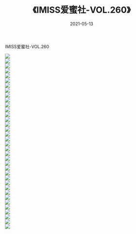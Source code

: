 ﻿---
layout: post
title:  《IMISS爱蜜社-VOL.260》
date:   2021-05-13
img: http://img.660000.xyz/Sharelink/网络美图/2021/IMISS爱蜜社-VOL.260/000.jpg
categories: [美女, 清纯, 唯美]
---

IMISS爱蜜社-VOL.260

  ![](http://img.660000.xyz/Sharelink/网络美图/2021/IMISS爱蜜社-VOL.260/001.jpg) <br> ![](http://img.660000.xyz/Sharelink/网络美图/2021/IMISS爱蜜社-VOL.260/002.jpg) <br> ![](http://img.660000.xyz/Sharelink/网络美图/2021/IMISS爱蜜社-VOL.260/003.jpg) <br> ![](http://img.660000.xyz/Sharelink/网络美图/2021/IMISS爱蜜社-VOL.260/004.jpg) <br> ![](http://img.660000.xyz/Sharelink/网络美图/2021/IMISS爱蜜社-VOL.260/005.jpg) <br> ![](http://img.660000.xyz/Sharelink/网络美图/2021/IMISS爱蜜社-VOL.260/006.jpg) <br> ![](http://img.660000.xyz/Sharelink/网络美图/2021/IMISS爱蜜社-VOL.260/007.jpg) <br> ![](http://img.660000.xyz/Sharelink/网络美图/2021/IMISS爱蜜社-VOL.260/008.jpg) <br> ![](http://img.660000.xyz/Sharelink/网络美图/2021/IMISS爱蜜社-VOL.260/009.jpg) <br> ![](http://img.660000.xyz/Sharelink/网络美图/2021/IMISS爱蜜社-VOL.260/010.jpg) <br> ![](http://img.660000.xyz/Sharelink/网络美图/2021/IMISS爱蜜社-VOL.260/011.jpg) <br> ![](http://img.660000.xyz/Sharelink/网络美图/2021/IMISS爱蜜社-VOL.260/012.jpg) <br> ![](http://img.660000.xyz/Sharelink/网络美图/2021/IMISS爱蜜社-VOL.260/013.jpg) <br> ![](http://img.660000.xyz/Sharelink/网络美图/2021/IMISS爱蜜社-VOL.260/014.jpg) <br> ![](http://img.660000.xyz/Sharelink/网络美图/2021/IMISS爱蜜社-VOL.260/015.jpg) <br> ![](http://img.660000.xyz/Sharelink/网络美图/2021/IMISS爱蜜社-VOL.260/016.jpg) <br> ![](http://img.660000.xyz/Sharelink/网络美图/2021/IMISS爱蜜社-VOL.260/017.jpg) <br> ![](http://img.660000.xyz/Sharelink/网络美图/2021/IMISS爱蜜社-VOL.260/018.jpg) <br> ![](http://img.660000.xyz/Sharelink/网络美图/2021/IMISS爱蜜社-VOL.260/019.jpg) <br> ![](http://img.660000.xyz/Sharelink/网络美图/2021/IMISS爱蜜社-VOL.260/020.jpg) <br> ![](http://img.660000.xyz/Sharelink/网络美图/2021/IMISS爱蜜社-VOL.260/021.jpg) <br> ![](http://img.660000.xyz/Sharelink/网络美图/2021/IMISS爱蜜社-VOL.260/022.jpg) <br> ![](http://img.660000.xyz/Sharelink/网络美图/2021/IMISS爱蜜社-VOL.260/023.jpg) <br> ![](http://img.660000.xyz/Sharelink/网络美图/2021/IMISS爱蜜社-VOL.260/024.jpg) <br> ![](http://img.660000.xyz/Sharelink/网络美图/2021/IMISS爱蜜社-VOL.260/025.jpg) <br> ![](http://img.660000.xyz/Sharelink/网络美图/2021/IMISS爱蜜社-VOL.260/026.jpg) <br> ![](http://img.660000.xyz/Sharelink/网络美图/2021/IMISS爱蜜社-VOL.260/027.jpg) <br> ![](http://img.660000.xyz/Sharelink/网络美图/2021/IMISS爱蜜社-VOL.260/028.jpg) <br> ![](http://img.660000.xyz/Sharelink/网络美图/2021/IMISS爱蜜社-VOL.260/029.jpg) <br> ![](http://img.660000.xyz/Sharelink/网络美图/2021/IMISS爱蜜社-VOL.260/030.jpg) <br> ![](http://img.660000.xyz/Sharelink/网络美图/2021/IMISS爱蜜社-VOL.260/031.jpg) <br> ![](http://img.660000.xyz/Sharelink/网络美图/2021/IMISS爱蜜社-VOL.260/032.jpg) <br> ![](http://img.660000.xyz/Sharelink/网络美图/2021/IMISS爱蜜社-VOL.260/033.jpg) <br> ![](http://img.660000.xyz/Sharelink/网络美图/2021/IMISS爱蜜社-VOL.260/034.jpg) <br> ![](http://img.660000.xyz/Sharelink/网络美图/2021/IMISS爱蜜社-VOL.260/035.jpg) <br> ![](http://img.660000.xyz/Sharelink/网络美图/2021/IMISS爱蜜社-VOL.260/036.jpg) <br>